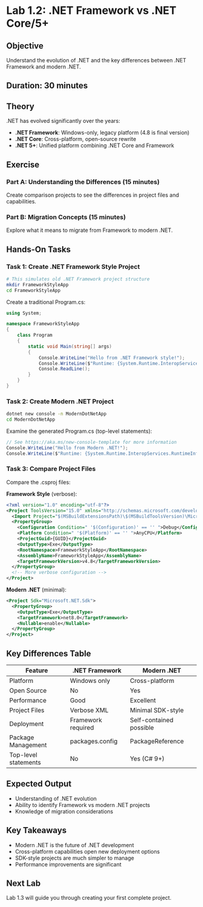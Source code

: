 # Lab 1.2: .NET Framework vs .NET Core/5+

## Objective
Understand the evolution of .NET and the key differences between .NET Framework and modern .NET.

## Duration: 30 minutes

## Theory
.NET has evolved significantly over the years:
- **.NET Framework**: Windows-only, legacy platform (4.8 is final version)
- **.NET Core**: Cross-platform, open-source rewrite
- **.NET 5+**: Unified platform combining .NET Core and Framework

## Exercise

### Part A: Understanding the Differences (15 minutes)
Create comparison projects to see the differences in project files and capabilities.

### Part B: Migration Concepts (15 minutes)
Explore what it means to migrate from Framework to modern .NET.

## Hands-On Tasks

### Task 1: Create .NET Framework Style Project
```bash
# This simulates old .NET Framework project structure
mkdir FrameworkStyleApp
cd FrameworkStyleApp
```

Create a traditional Program.cs:
```csharp
using System;

namespace FrameworkStyleApp
{
    class Program
    {
        static void Main(string[] args)
        {
            Console.WriteLine("Hello from .NET Framework style!");
            Console.WriteLine($"Runtime: {System.Runtime.InteropServices.RuntimeInformation.FrameworkDescription}");
            Console.ReadLine();
        }
    }
}
```

### Task 2: Create Modern .NET Project
```bash
dotnet new console -n ModernDotNetApp
cd ModernDotNetApp
```

Examine the generated Program.cs (top-level statements):
```csharp
// See https://aka.ms/new-console-template for more information
Console.WriteLine("Hello from Modern .NET!");
Console.WriteLine($"Runtime: {System.Runtime.InteropServices.RuntimeInformation.FrameworkDescription}");
```

### Task 3: Compare Project Files
Compare the .csproj files:

**Framework Style** (verbose):
```xml
<?xml version="1.0" encoding="utf-8"?>
<Project ToolsVersion="15.0" xmlns="http://schemas.microsoft.com/developer/msbuild/2003">
  <Import Project="$(MSBuildExtensionsPath)\$(MSBuildToolsVersion)\Microsoft.Common.props" />
  <PropertyGroup>
    <Configuration Condition=" '$(Configuration)' == '' ">Debug</Configuration>
    <Platform Condition=" '$(Platform)' == '' ">AnyCPU</Platform>
    <ProjectGuid>{GUID}</ProjectGuid>
    <OutputType>Exe</OutputType>
    <RootNamespace>FrameworkStyleApp</RootNamespace>
    <AssemblyName>FrameworkStyleApp</AssemblyName>
    <TargetFrameworkVersion>v4.8</TargetFrameworkVersion>
  </PropertyGroup>
  <!-- More verbose configuration -->
</Project>
```

**Modern .NET** (minimal):
```xml
<Project Sdk="Microsoft.NET.Sdk">
  <PropertyGroup>
    <OutputType>Exe</OutputType>
    <TargetFramework>net8.0</TargetFramework>
    <Nullable>enable</Nullable>
  </PropertyGroup>
</Project>
```

## Key Differences Table

| Feature | .NET Framework | Modern .NET |
|---------|----------------|-------------|
| Platform | Windows only | Cross-platform |
| Open Source | No | Yes |
| Performance | Good | Excellent |
| Project Files | Verbose XML | Minimal SDK-style |
| Deployment | Framework required | Self-contained possible |
| Package Management | packages.config | PackageReference |
| Top-level statements | No | Yes (C# 9+) |

## Expected Output
- Understanding of .NET evolution
- Ability to identify Framework vs modern .NET projects
- Knowledge of migration considerations

## Key Takeaways
- Modern .NET is the future of .NET development
- Cross-platform capabilities open new deployment options
- SDK-style projects are much simpler to manage
- Performance improvements are significant

## Next Lab
Lab 1.3 will guide you through creating your first complete project.
